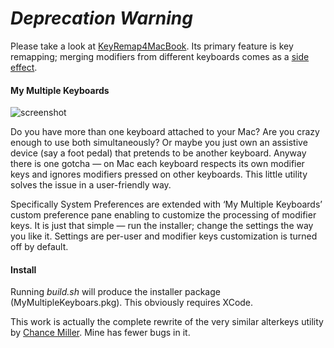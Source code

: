 # _Deprecation Warning_

Please take a look at [KeyRemap4MacBook](https://pqrs.org/macosx/keyremap4macbook/). Its primary feature is key remapping; merging modifiers from different keyboards comes as a [side effect](https://pqrs.org/macosx/keyremap4macbook/document.html.en#implicit).

#### My Multiple Keyboards


![screenshot](https://github.com/mejedi/my-multiple-keyboards/raw/master/screenshot.png)

Do you have more than one keyboard attached to your Mac? Are you crazy
enough to use both simultaneously?  Or maybe you just own an assistive
device (say a foot pedal) that pretends to be another keyboard.  Anyway
there is one gotcha — on Mac each keyboard respects its own modifier
keys and ignores modifiers pressed on other keyboards.  This little
utility solves the issue in a user-friendly way.

Specifically System Preferences are extended with ‘My Multiple
Keyboards’ custom preference pane enabling to customize the processing
of modifier keys.  It is just that simple — run the installer; change
the settings the way you like it.  Settings are per-user and modifier
keys customization is turned off by default.

#### Install
Running *build.sh* will produce the installer package (MyMultipleKeyboars.pkg).
This obviously requires XCode.

This work is actually the complete rewrite of the very similar alterkeys utility by [Chance Miller](http://dotdotcomorg.net/Mac/). Mine has fewer bugs in it.

